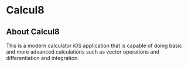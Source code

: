 # Calcul8

## About Calcul8
This is a modern calculator iOS application that is capable of doing basic and more advanced calculations such as vector operations and differentiation and integration.
